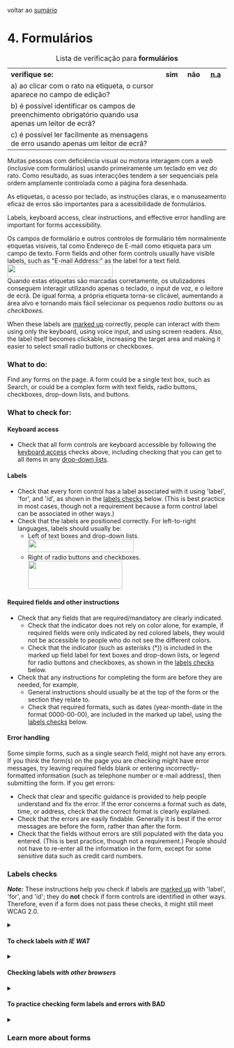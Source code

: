 voltar ao [sumário](README.md)

# 4. Formulários

<table>
<caption>Lista de verificação para <strong>formulários</strong></caption>
 <tr>
  <th style="width:70%; text-align:left;">verifique se:</th>
  <th style="width:10%">sim</th>
  <th style="width:10%">não</th>
  <th style="width:10%"><abbr title="não aplicável">n.a</abbr></th>
 </tr>
 <tr>
  <td>a) ao clicar com o rato na etiqueta, o cursor aparece no campo de edição?</td>
  <td></td>
  <td></td>
  <td></td>
 </tr>
 <tr>
  <td>b) é possível identificar os campos de preenchimento obrigatório quando usa apenas um leitor de ecrã?</td>
  <td></td>
  <td></td>
  <td></td>
 </tr>
 <tr>
  <td>c) é possível ler facilmente as mensagens de erro usando apenas um leitor de ecrã?</td>
  <td></td>
  <td></td>
  <td></td>
 </tr>
</table>


<p>Muitas pessoas com deficiência visual ou motora interagem com a <em>web</em> (inclusive com formulários) usando primeiramente um teclado em vez do rato. Como resultado, as suas interacções tendem a ser sequenciais pela ordem amplamente controlada como a página fora desenhada.</p>
<p>As etiquetas, o acesso por teclado, as instruções claras, e o manuseamento eficaz de erros são importantes para a acessibilidade de formulários.</p>
<p>Labels, keyboard access, clear instructions, and effective error handling are  important for forms accessibility.</p>
<p>Os campos de formulário e outros controlos de formulário têm normalmente etiquetas visiveis, tal como Endereço de E-mail como etiqueta para um campo de texto. Form fields and other form controls usually have visible labels, such as &quot;E-mail Address:&quot; as the label for a text field.<br />
  <img src="/WAI/content-images/preliminary/form-label-text.png" width="242" height="29" alt="" class="imgbreathe" /><br />
  Quando estas etiquetas são marcadas corretamente, os utulizadores conseguem interagir utilizando apenas o teclado, o input de voz, e o leitore de ecrã. De igual forma, a própria etiqueta torna-se clicável, aumentando a área alvo e tornando mais fácil selecionar os pequenos <em>radio buttons</em> ou as <em>checkboxes</em>.</p>
  When these labels are <a href="#markup" class="termref">marked up</a> correctly,  people can interact with them using  only the keyboard, using voice input, and using screen readers. Also, the label itself becomes clickable, increasing the target area and making it easier to select small radio buttons or checkboxes.</p>
<h3 class="whathead">What to do:</h3>
<p class="whathead">Find  any forms on the page. A form could be a single text box, such as Search, or could be a complex form with text  fields, radio buttons, checkboxes, drop-down lists, and  buttons.</p>
<h3 class="whathead">What to check for:</h3>
<h4 class="small4">Keyboard access</h4>
<ul>
  <li> Check that all form controls are keyboard accessible by following the <a href="#interaction">keyboard access</a> checks above, including checking that you can get to all items in any <a href="#dropdown">drop-down lists</a>.</li>
</ul>
<h4 class="small4">Labels</h4>
<ul>
  <li>Check that every form control has a label associated with it <span class="listintro"> using 'label', 'for', and 'id'</span>, as shown in the <a href="#labelschecks">labels checks</a> below. (This is best practice in most cases, though not a requirement because a form control label can be associated in other ways.)</li>
  <li>Check that the labels are positioned correctly. For left-to-right languages, labels should usually be:
    <ul>
      <li>Left of text boxes and drop-down lists.<br />
        <img src="/WAI/content-images/preliminary/form-label-text.png" width="242" height="29" alt="" class="imgbreathe" /></li>
      <li>Right of radio buttons and checkboxes. <br />
        <img src="/WAI/content-images/preliminary/form-label-radio.png" alt="" width="216" height="64" class="imgbreathe" /> </li>
    </ul>
  </li>
</ul>
<h4 class="small4">Required fields and other instructions</h4>
<ul>
  <li>Check that any fields that are required/mandatory are clearly indicated.
    <ul>
      <li>Check that the indicator does not rely on color alone, for example, if required fields were only indicated by red colored labels, they would not be accessible to people who do not see the different colors.</li>
      <li>Check that the indicator (such as asterisks (*)) is included in the marked up field label for text boxes and drop-down lists, or legend for  radio buttons and checkboxes, as shown in the <a href="#labelschecks">labels checks</a> below.</li>
    </ul>
  </li>
  <li>Check that any instructions for completing the form are before they are needed, for example,
    <ul>
      <li>General instructions should usually be at the top of the form or the section they relate to.</li>
      <li>Check that required formats, such as dates (year-month-date in the format 0000-00-00), are included in the marked up label, using the <a href="#labelschecks">labels checks</a> below.</li>
    </ul>
  </li>
</ul>
<h4 class="small4 listintro">Error handling</h4>
<p class="listintro spacenotop">Some simple forms, such as a single search field, might not have any errors. If you think the form(s) on the page you are checking might have error messages, try leaving required fields blank or entering incorrectly-formatted information (such as telephone number or e-mail address), then submitting the form. If you get errors:</p>
<ul>
  <li>Check that clear and specific guidance is provided to help people understand and fix the error. If the error concerns a format such as date, time, or address, check that the  correct format is clearly explained.</li>
  <li>Check that the errors are easily findable. Generally it is best if the error messages are before the form, rather than after the form.</li>
  <li>Check that the fields without errors are still populated with the data you entered. (This is best practice, though not a requirement.) People should not have to re-enter all the information in the form, except for some sensitive data such as credit card numbers.</li>
</ul>
<h3 id="labelschecks">Labels checks</h3>
<p><span class="listintro"><em><strong>Note:</strong></em> These instructions help you check  if labels are <a href="#markup" class="termref">marked up</a> with 'label', 'for', and 'id'; they do <strong>not</strong> check if  form controls are identified in other ways.</span> Therefore, even if a form does not pass these checks, it might still meet WCAG 2.0.</p>
<details><summary>
    <h4 id="labelsWAT">To check  labels <em>with IE WAT</em></h4>
  </summary>
  <div>
    <ol>
    <li>Open the web page you are checking.</li>
    <li>In the toolbar, select &quot;Structure&quot;, then &quot;FieldSet / Labels&quot;.
      Or, with the keyboard: Ctrl+Alt+6, then down arrow key to &quot;FieldSet / Labels&quot;, and select.
      <ul>
        <li> <em>A dialog box appears with the number of errors and controls.</em> <!-- <span class="changed">[@@ shall we explain &quot;to check out&quot;?] </span> --> 
          <br />
          <figure class="shrink-wrap">
            <div class="figcontent"> <img src="/WAI/content-images/preliminary/forms-wat-dialog.png" alt="" width="449" height="209" /> </div>
            <figcaption class="figcaption">Figure: IE WAT dialog box.</figcaption>
          </figure>
          <p><strong>The dialog box tells you the number of  identified errors, the total number of form controls, and the number of controls that you need to check manually. For the rest of the steps you need to look at the text around the labels. If this is difficult, you could skip the next steps.</strong></p>
        </li>
        <li><em>The form elements (labels and controls) are outlined in a red box, the markup is shown, and potential errors are indicated.<br />
          Example with no errors:</em><br />
          <figure class="shrink-wrap">
            <div class="figcontent"><img src="/WAI/content-images/preliminary/forms-wat-good.png" alt="" width="674" height="316" /></div>
            <figcaption class="figcaption">Figure: Form markup shown. Date label includes format.</figcaption>
          </figure>
          <em>Example with potential errors:</em><br />
          <figure class="shrink-wrap">
            <div class="figcontent"><img src="/WAI/content-images/preliminary/forms-wat-bad.png" alt="" width="674" height="305" /></div>
            <figcaption class="figcaption">Figure: Form markup shown. Date label does not include format. Fieldset missing legend.</figcaption>
          </figure>
        </li>
      </ul>
    </li>
    <li>Check that every field label has <code>label for=&quot;x&quot;</code> before it and <code>id=&quot;x&quot;</code> in the box with it, and that the text in quotes matches. <em>(&quot;x&quot; can be anything; for example, <code>for=&quot;park&quot;</code>, <code>id=&quot;park&quot;</code>)</em> 
      <!-- <span class="quiet">[@@ work with screen reader?]</span> -->
      <ul>
        <li>If the label is missing, it will indicate &quot;Label no for&quot;.</li>
        <li>If the <code>for</code> and <code>id</code> do not match, it will indicate &quot;input No Match id=&quot;x&quot;  Error&quot;.</li>
      </ul>
    </li>
    <li>Check that the required field indicator is in the field label, or for radio button and check boxes, it is in the &quot;legend&quot;. For example:
      <ul>
        <li>Correct: The asterisk (*) is included in the box around the label. 
          <!-- TODO Low Priority Add Image <span class="quiet">[image coming slh]</span> --> 
        </li>
        <li>Incorrect: The asterisk (*) is outside of the box around the label. 
          <!-- TODO Low Priority Add Image <span class="quiet">[image coming slh]</span> --> 
        </li>
        <li>Correct: &quot;(required)&quot; is in the legend. 
          <!-- TODO Low Priority Add Image <span class="quiet">[image coming slh]</span> --> 
        </li>
        <li>Incorrect: &quot;(required)&quot; is not in the legend. 
          <!-- TODO Low Priority Add Image <span class="quiet">[image coming slh]</span> --> 
        </li>
      </ul>
    </li>
  </ol>
  </div>
</details>
<details><summary>
    <h4>Checking labels <em> with other browsers</em> </h4>
  </summary>
  <div>
    <p>There is not an easy way to check form control labels with the WebDev toolbar. There is a <a href="http://jimthatcher.com/favelets/">Form Labels favelet</a> that provides the same information as <a href="#labelsWAT">IE WAT above</a> and works with Firefox. It requires installation.</p>
  </div>
<h4 id="labelsmarkup">To check labels if you're comfortable looking at the <a href="#markup" class="termref">HTML markup</a></h4>
<div class="steps">
  <ol>
    <li>Open the source HTML and find the form markup.</li>
    <li>Check that:
      <ul>
        <li>Each form control has a <code>label</code> element with a <code>for</code> attribute that  matches the value of the <code>id</code> attribute in the related control. For example:<br />
          <code>&lt;label for=&quot;firstname&quot;&gt;First name: &lt;/label&gt;<br />
          &lt;input type=&quot;text&quot; name=&quot;firstname&quot; id=&quot;firstname&quot; /&gt;<br />
          </code> </li>
        <li>Each <code>id</code> is unique within the web page.</li>
      </ul>
    </li>
  </ol>
</div>
</details>
<details><summary>
    <h4 id="formsbad">To practice checking form labels and errors with  BAD</h4>
  </summary>
  <div>
    <h5 class="listintro">Labels:</h5>
    <ol>
    <li>Open the Accessible Survey Page: <a href="https://www.w3.org/WAI/demos/bad/after/survey">www.w3.org/WAI/demos/bad/after/survey</a> that has several forms. Do  the label  checks above.
      Notice the '<code>label</code>'s, '<code>for</code>'s, and '<code>id</code>'s.</li>
    <li>Open the Inaccessible Survey Page: <a href="https://www.w3.org/WAI/demos/bad/before/survey">www.w3.org/WAI/demos/bad/before/survey</a> and do the label checks above.<br />
      In IE WAT, you get the dialog box saying there are errors and the errors are marked in the page with  &quot;&lt;input    Error&gt;&quot;.</li>
  </ol>
    <h5 id="formerrorsbad">Errors:</h5>
    <ul>
    <li>Open the Accessible Survey Page: <a href="https://www.w3.org/WAI/demos/bad/after/survey">www.w3.org/WAI/demos/bad/after/survey</a>. Leave the fields blank and Submit the form.<br />
      Notice the error messages at the top and the asterisks to indicate required fields. Also, the page title includes &quot;Submission Failed&quot;.</li>
    <li>Open the Inaccessible Survey Page: <a href="https://www.w3.org/WAI/demos/bad/before/survey">www.w3.org/WAI/demos/bad/before/survey</a>. Leave the fields blank and Submit the form.<br />
      Notice errors are only indicated by the label being red, and there is no explanation of the errors.</li>
  </ul>
  </div>
</details>
<details><summary>
    <h3>Learn more about forms</h3>
  </summary>
  <div>
    <ul>
    <li> <a href="https://www.w3.org/TR/UNDERSTANDING-WCAG20/minimize-error-cues.html">Labels or Instructions</a> - Understanding Success Criterion 3.3.2 for WCAG 2.0 (Level A)</li>
    <li><a href="https://www.w3.org/TR/UNDERSTANDING-WCAG20/content-structure-separation-programmatic.html">Info and Relationships</a> - Understanding Success Criterion 1.3.1 for WCAG 2.0 (Level A)</li>
    <li><a href="https://www.w3.org/TR/UNDERSTANDING-WCAG20/minimize-error-identified.html">Error Identification</a> - Understanding Success Criterion 3.3.1 for WCAG 2.0 (Level A)</li>
    <li><a href="https://www.w3.org/TR/UNDERSTANDING-WCAG20/minimize-error-suggestions.html">Error Suggestion</a> - Understanding Success Criterion 3.3.3 for WCAG 2.0 (Level AA)</li>
    <li><a href="https://www.w3.org/TR/UNDERSTANDING-WCAG20/minimize-error-reversible.html">Error Prevention (Legal, Financial, Data)</a> - Understanding Success Criterion 3.3.4 for WCAG 2.0 (Level AA) </li>
  </ul>
  </div>
</details>
